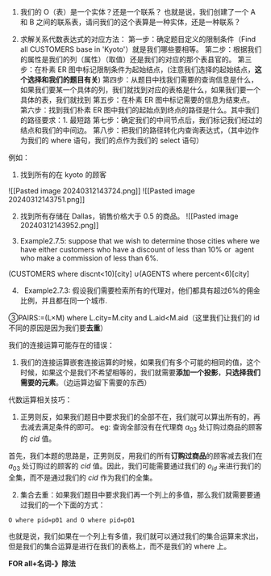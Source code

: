 1. 我们的 O（表）是一个实体？还是一个联系？
也就是说，我们创建了一个 A 和 B 之间的联系表，请问我们的这个表算是一种实体，还是一种联系？

2. 求解关系代数表达式的对应方法：
第一步：确定题目定义的限制条件（Find all CUSTOMERS base in 'Kyoto'）就是我们哪些要相等。
第二步：根据我们的属性是我们的列（属性）（取值）还是我们的对应的那个表县官的。
第三步：在朴素 ER 图中标记限制条件为起始结点，(注意我们选择的起始结点，**这个选择和我们的题目有关**)
第四步：从题目中找我们需要的查询信息是什么，如果我们要某一个具体的列，我们就找到对应的表格是什么，如果我们要一个具体的表，我们就找到
第五步：在朴素 ER 图中标记需要的信息为结束点。
第六步：找到我们朴素 ER 图中我们的起始点到终点的路径是什么。其中我们的路径要求：1. 最短路
第七步：确定我们的中间节点后，我们标记我们经过的结点和我们的中间边。
第八步：把我们的路径转化内查询表达式，（其中边作为我们的 where 语句，我们的点作为我们的 select 语句）


例如：
1. 找到所有的在 kyoto 的顾客

![[Pasted image 20240312143724.png]]
![[Pasted image 20240312143751.png]]


2. 找到所有存储在 Dallas，销售价格大于 0.5 的商品。
![[Pasted image 20240312143952.png]]

3. Example2.7.5: suppose that we wish to determine those cities where we have either customers who have a discount of less than 10% or  agent who make a commission of less than 6%.

(CUSTOMERS where discnt<10)[city] ∪(AGENTS where percent<6)[city]

4.   Example2.7.3: 假设我们需要检索所有的代理对，他们都具有超过6%的佣金比例，并且都在同一个城市.

③PAIRS:=(L×M) where L.city=M.city and L.aid<M.aid（这里我们让我们的 id 不同的原因是因为我们要**去重**）

我们的连接运算可能存在的错误：
1. 我们的连接运算嵌套连接运算的时候，如果我们有多个可能的相同的值，这个时候，如果这个是我们不希望相等的，我们就需要**添加一个投影**，**只选择我们需要的元素**。（边运算边留下需要的东西）

代数运算相关技巧：
1. 正男则反，如果我们题目中要求我们的全部不在，我们就可以算出所有的，再去减去满足条件的即可。
eg: 查询全部没有在代理商 $a_{03}$ 处订购过商品的顾客的 $cid$ 值。

首先，我们本题的思路是，正男则反，用我们的所有**订购过商品**的顾客减去我们在 $a_{03}$ 处订购过的顾客的 $cid$ 值。因此，我们可能需要通过我们的 $o_{id}$ 来进行我们的全集，而不是通过我们的 $cid$ 作为我们的全集。


2. 集合去重：如果我们题目中要求我们再一个列上的多值，那么我们就需要要通过我们的一个下面的方式：
```
O where pid=p01 and O where pid=p01
```

也就是说，我们如果在一个列上有多值，我们就可以通过我们的集合运算来求出，但是我们的集合运算是进行在我们的表格上，而不是我们的 where 上。

**FOR all+名词-》除法**